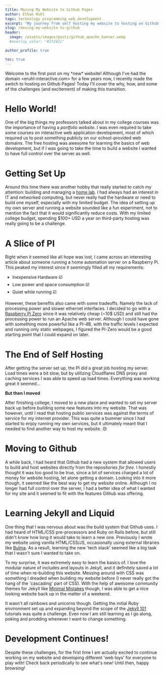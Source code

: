 ```yaml
---
title: Moving My Website to Github Pages
author: Ethan Ruhl
tags: technology programming web_development
excerpt: "My journey from self hosting my website to hosting on Github pages."
slug: /moving-my-website-to-github
header:
  image: /assets/images/posts/github_apache_banner.webp
  #overlay_color: "#1f242c"

author_profile: true

toc: true
---
```



Welcome to the first post on my \*new\* website! Although I've had the domain <eruhl-interactive.com> for a few years now, I recently made the switch to hosting on Github Pages! Today I'll cover the why, how, and some of the challenges (and excitement) of making this transition. 

# Hello World!

One of the big things my professors talked about in my college courses was the importance of having a *portfolio website*. I was even required to take some courses on interactive web application development, most of which required us to post something publicly on our school-provided web domains. The free hosting was awesome for learning the basics of web development, but if I was going to take the time to build a website I wanted to have full control over the server as well.

# Getting Set Up

Around this time there was another hobby that really started to catch my attention: building and managing a [home lab](https://linuxhandbook.com/homelab/). I had always had an interest in IT and networked computing, but never really had the hardware or need to build one myself, especially with my limited budget. The idea of setting up my own server and running a website sounded like a fun experiment, not to mention the fact that it would significantly reduce costs. With my limited college budget, spending $100+ USD a year on third-party hosting was really going to be a challenge.

# A Slice of PI

Right when it seemed like all hope was lost, I came across an interesting article about someone running a home automation server on a Raspberry Pi. This peaked my interest since it seemingly filled all my requirements: 
- Inexpensive Hardware :ballot_box_with_check: 
- Low power and space consumption :ballot_box_with_check:
- Quiet while running :ballot_box_with_check:

However, these benefits also came with some tradeoffs. Namely the lack of processing power and slower ethernet interfaces. I decided to go with a [Raspberry Pi Zero](https://www.raspberrypi.com/products/raspberry-pi-zero/) since it was relatively cheap (~10$ USD) and still had the processing power to run an Apache web server. Although I could have gone with something more powerful like a PI-4B, with the traffic levels I expected and running only static webpages, I figured the PI-Zero would be a good starting point that I could expand on later.


# The End of Self Hosting

After getting the server set up, the PI did a great job hosting my server. Load times were a bit slow, but by utilizing Cloudflares DNS proxy and caching services I was able to speed up load times. Everything was working great it seemed... 

**But then I moved**

After finishing college, I moved to a new place and wanted to set my server back up before building some new features into my website. That was however, until I read that hosting public services was against the terms of service for my internet provider. This was quite a bummer since I had started to enjoy running my own services, but it ultimately meant that I needed to find another way to host my website. :disappointed:

# Moving to Github

A while back, I had heard that Github had a new system that allowed users to build and host websites directly from the repositories *for free*. I honestly thought it was too good to be true, since a lot of services charged a lot of money for website hosting, let alone getting a domain. Looking into it more though, it seemed like the best way to get my website online. Although I no longer had full control over the server, I had a better idea of what I wanted for my site and it seemed to fit with the features Github was offering.

# Learning Jekyll and Liquid

One thing that I was nervous about was the build system that Github uses. I had heard of HTML/CSS pre-processors and Ruby on Rails before, but still didn't know how long it would take to learn a new one. Previously I wrote my website using vanilla HTML/CSS/JS, occasionally using external libraries like [Bulma](https://bulma.io). As a result, learning the new 'tech stack' seemed like a big task that I wasn't sure I wanted to take on.

To my surprise, it was extremely easy to learn the basics of. I love the modular nature of includes and layouts in Jekyll, and it definitely saved a lot of time when re-building this website. Messing around with CSS was something I dreaded when building my website before (I never really got the hang of the 'cascading' part of CSS). With the help of awesome community themes for Jekyll like [Minimal Mistakes](https://mmistakes.github.io/minimal-mistakes/) though, I was able to get a nice looking website back up in the matter of a weekend.

It wasn't all rainbows and unicorns though. Getting the initial Ruby environment set up and expanding beyond the scope of the [Jekyll 101](https://jekyllrb.com/docs/step-by-step/01-setup/) tutorials was quite a challenge. Even now I am still learning as I go along, poking and prodding whenever I want to change something.

# Development Continues!

Despite these challenges, for the first time I am actually excited to continue working on my website and developing different 'web toys' for everyone to play with! Check back periodically to see what's new! Until then, happy browsing!